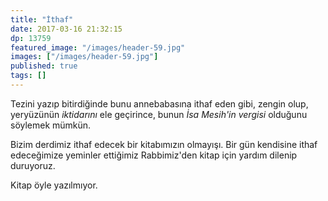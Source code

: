 ```yaml
---
title: "İthaf"
date: 2017-03-16 21:32:15
dp: 13759
featured_image: "/images/header-59.jpg"
images: ["/images/header-59.jpg"]
published: true
tags: []
---
```




Tezini yazıp bitirdiğinde bunu annebabasına ithaf eden gibi, zengin olup,
yeryüzünün *iktidarını* ele geçirince, bunun *İsa Mesih'in vergisi* olduğunu
söylemek mümkün.

Bizim derdimiz ithaf edecek bir kitabımızın olmayışı. Bir gün kendisine ithaf
edeceğimize yeminler ettiğimiz Rabbimiz'den kitap için yardım dilenip
duruyoruz. 

Kitap öyle yazılmıyor. 



